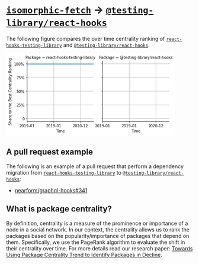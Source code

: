 # [`isomorphic-fetch`](https://www.npmjs.com/package/react-hooks-testing-library) -> [`@testing-library/react-hooks`](https://www.npmjs.com/package/@testing-library/react-hooks)

The following figure compares the over time centrality ranking of [`react-hooks-testing-library`](https://www.npmjs.com/package/react-hooks-testing-library) and [`@testing-library/react-hooks`](https://www.npmjs.com/package/@testing-library/react-hooks).

![the centrality of react-hooks-testing-library and @testing-library/react-hooks](../figs/react-hooks-testing-library_@testing-library_react-hooks.png)

## A pull request example

The following is an example of a pull request that perform a dependency migration from [`react-hooks-testing-library`](https://www.npmjs.com/package/react-hooks-testing-library) to [`@testing-library/react-hooks`](https://www.npmjs.com/package/@testing-library/react-hooks):

- [nearform/graphql-hooks#341](https://github.com/nearform/graphql-hooks/pull/341)

## What is package centrality?

By definition, centrality is a measure of the prominence or importance of a node in a social network.
In our context, the centrality allows us to rank the packages based on the popularity/importance of packages that depend on them.
Specifically, we use the PageRank algorithm to evaluate the shift in their centrality over time.
For more details read our research paper: [Towards Using Package Centrality Trend to Identify Packages in Decline](https://arxiv.org/abs/2107.10168).
